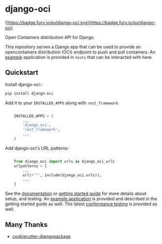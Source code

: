 # django-oci

![https://badge.fury.io/py/django-oci.svg](https://badge.fury.io/py/django-oci)

Open Containers distribution API for Django. 

This repository serves a Django app that can be used to provide an opencontainers
distribution (OCI) endpoint to push and pull containers. An [example](tests)
application is provided in `tests` that can be interacted with here.

## Quickstart

Install django-oci::

```bash
pip install django-oci
```

Add it to your `INSTALLED_APPS` along with `rest_framework`

```python

    INSTALLED_APPS = (
        ...
        'django_oci',
        'rest_framework',
        ...
    )
```

Add django-oci's URL patterns:

```python

    from django_oci import urls as django_oci_urls
    urlpatterns = [
        ...
        url(r'^', include(django_oci.urls)),
        ...
    ]

```

See the [documentation](https://vsoch.github.io/django-oci/) or [getting started guide](https://vsoch.github.io/django-oci/docs/getting-started/) for more details about setup, and testing. An [example application](tests) is provided
and described in the getting started guide as well. The latest [conformance testing](https://vsoch.github.io/django-oci/conformance/) is provided as well.

## Many Thanks 

* [cookiecutter-djangopackage](https://github.com/pydanny/cookiecutter-djangopackage)
